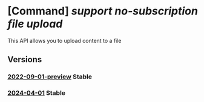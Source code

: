 # [Command] _support no-subscription file upload_

This API allows you to upload content to a file

## Versions

### [2022-09-01-preview](/Resources/mgmt-plane/L3Byb3ZpZGVycy9taWNyb3NvZnQuc3VwcG9ydC9maWxld29ya3NwYWNlcy97fS9maWxlcy97fS91cGxvYWQ=/2022-09-01-preview.xml) **Stable**

<!-- mgmt-plane /providers/microsoft.support/fileworkspaces/{}/files/{}/upload 2022-09-01-preview -->

### [2024-04-01](/Resources/mgmt-plane/L3Byb3ZpZGVycy9taWNyb3NvZnQuc3VwcG9ydC9maWxld29ya3NwYWNlcy97fS9maWxlcy97fS91cGxvYWQ=/2024-04-01.xml) **Stable**

<!-- mgmt-plane /providers/microsoft.support/fileworkspaces/{}/files/{}/upload 2024-04-01 -->
